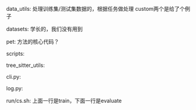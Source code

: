 data_utils: 处理训练集/测试集数据的，根据任务做处理
    custom两个是给了个例子

datasets: 学长的，我们没有用到

pet: 方法的核心代码？

scripts:

tree_sitter_utils:

cli.py:

log.py:


run/cs.sh: 上面一行是train，下面一行是evaluate